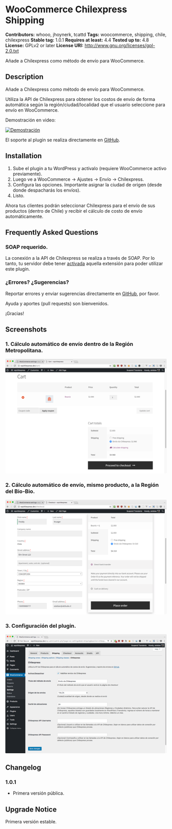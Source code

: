 # WooCommerce Chilexpress Shipping
**Contributors:** whooo, jhoynerk, tcattd
**Tags:** woocommerce, shipping, chile, chilexpress
**Stable tag:** 1.0.1
**Requires at least:** 4.4
**Tested up to:** 4.8
**License:** GPLv2 or later
**License URI:** http://www.gnu.org/licenses/gpl-2.0.txt

Añade a Chilexpress como método de envío para WooCommerce.


## Description
Añade a Chilexpress como método de envío para WooCommerce.

Utiliza la API de Chilexpress para obtener los costos de envío de forma automática según la región/ciudad/localidad que el usuario seleccione para envío en WooCommerce.

Demostración en video:

[![Demostración](https://img.youtube.com/vi/8QiOibg8C8k/0.jpg)](https://www.youtube.com/watch?v=8QiOibg8C8k)

El soporte al plugin se realiza directamente en [GitHub](https://github.com/whooohq/whq-woocommerce-chilexpress-shipping/).


## Installation
1. Sube el plugin a tu WordPress y actívalo (requiere WooCommerce activo previamente).
2. Luego ve a WooCommerce -> Ajustes -> Envío -> Chilexpress.
3. Configura las opciones. Importante asignar la ciudad de origen (desde donde despacharás los envíos).
4. Listo.

Ahora tus clientes podrán seleccionar Chilexpress para el envío de sus productos (dentro de Chile) y recibir el cálculo de costo de envío automáticamente.



## Frequently Asked Questions

### SOAP requerido.
La conexión a la API de Chilexpress se realiza a través de SOAP. Por lo tanto, tu servidor debe tener [activada](http://php.net/manual/en/book.soap.php) aquella extensión para poder utilizar este plugin.


### ¿Errores? ¿Sugerencias?
Reportar errores y enviar sugerencias directamente en [GitHub](https://github.com/whooohq/whq-woocommerce-chilexpress-shipping/issues), por favor.

Ayuda y aportes (pull requests) son bienvenidos.

¡Gracias!


## Screenshots
### 1. Cálculo automático de envío dentro de la Región Metropolitana.
![screenshot-1.png](https://raw.githubusercontent.com/whooohq/whq-woocommerce-chilexpress-shipping/master/assets-wp-repo/screenshot-1.png)

### 2. Cálculo automático de envío, mismo producto, a la Región del Bio-Bio.
![screenshot-2.png](https://raw.githubusercontent.com/whooohq/whq-woocommerce-chilexpress-shipping/master/assets-wp-repo/screenshot-2.png)

### 3. Configuración del plugin.
![screenshot-3.png](https://raw.githubusercontent.com/whooohq/whq-woocommerce-chilexpress-shipping/master/assets-wp-repo/screenshot-3.png)


## Changelog

### 1.0.1
* Primera versión pública.


## Upgrade Notice
Primera versión estable.

